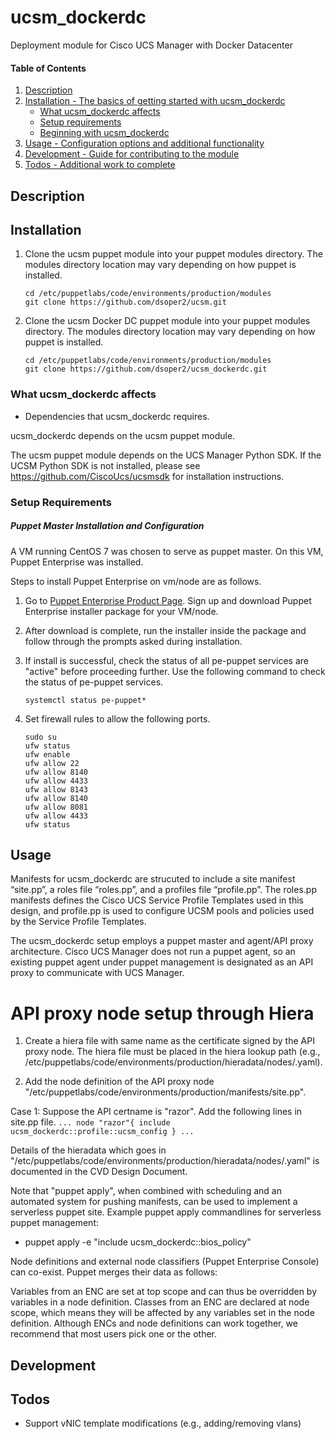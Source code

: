 # ucsm_dockerdc
Deployment module for Cisco UCS Manager with Docker Datacenter

#### Table of Contents

1. [Description](#description)
1. [Installation - The basics of getting started with ucsm_dockerdc](#installation)
    * [What ucsm_dockerdc affects](#what-ucsm_dockerdc-affects)
    * [Setup requirements](#setup-requirements)
    * [Beginning with ucsm_dockerdc](#beginning-with-ucsm_dockerdc)
1. [Usage - Configuration options and additional functionality](#usage)
1. [Development - Guide for contributing to the module](#development)
1. [Todos - Additional work to complete](#todos)

## Description

## Installation

1.  Clone the ucsm puppet module into your puppet modules directory.  The modules directory location may vary depending on how puppet is installed.
    ```
    cd /etc/puppetlabs/code/environments/production/modules
    git clone https://github.com/dsoper2/ucsm.git
    ```

2.  Clone the ucsm Docker DC puppet module into your puppet modules directory.  The modules directory location may vary depending on how puppet is installed.
    ```
    cd /etc/puppetlabs/code/environments/production/modules
    git clone https://github.com/dsoper2/ucsm_dockerdc.git
    ```

### What ucsm_dockerdc affects

* Dependencies that ucsm_dockerdc requires.

ucsm_dockerdc depends on the ucsm puppet module.

The ucsm puppet module depends on the UCS Manager Python SDK.  If the UCSM Python SDK is not installed, please see https://github.com/CiscoUcs/ucsmsdk for installation instructions.

### Setup Requirements

##### Puppet Master Installation and Configuration

A VM running CentOS 7 was chosen to serve as puppet master. On this VM, Puppet Enterprise was installed.

Steps to install Puppet Enterprise on vm/node are as follows.

1. Go to [Puppet Enterprise Product Page](https://puppet.com/download-puppet-enterprise). Sign up and download Puppet Enterprise installer package for your VM/node.

2. After download is complete, run the installer inside the package and follow through the prompts asked during installation.

3. If install is successful, check the status of all pe-puppet services are "active" before proceeding further.  Use the following command to check the status of pe-puppet services.
    ```
    systemctl status pe-puppet*
    ```

4. Set firewall rules to allow the following ports.
    ```
    sudo su
    ufw status
    ufw enable
    ufw allow 22
    ufw allow 8140
    ufw allow 4433
    ufw allow 8143
    ufw allow 8140
    ufw allow 8081
    ufw allow 4433
    ufw status
    ```
    
## Usage

Manifests for ucsm_dockerdc are strucuted to include a site manifest “site.pp”, a roles file “roles.pp”, and a profiles file “profile.pp”.  The roles.pp manifests defines the Cisco UCS Service Profile Templates used in this design, and profile.pp is used to configure UCSM pools and policies used by the Service Profile Templates.

The ucsm_dockerdc setup employs a puppet master and agent/API proxy architecture.  Cisco UCS Manager does not run a puppet agent, so an existing puppet agent under puppet management is designated as an API proxy to communicate with UCS Manager.

# API proxy node setup through Hiera

1. Create a hiera file with same name as the certificate signed by the API proxy node.  The hiera file must be placed in the hiera lookup path (e.g., /etc/puppetlabs/code/environments/production/hieradata/nodes/<node cert name>.yaml).

2. Add the node definition of the API proxy node "/etc/puppetlabs/code/environments/production/manifests/site.pp".

Case 1: Suppose the API certname is "razor".  Add the following lines in site.pp file.
    ```
        ...
           node "razor"{
             include ucsm_dockerdc::profile::ucsm_config
           }
        ...
    ```

Details of the hieradata which goes in "/etc/puppetlabs/code/environments/production/hieradata/nodes/<certname of node>.yaml" is documented in the CVD Design Document.

Note that "puppet apply", when combined with scheduling and an automated system for pushing manifests, can be used to implement a serverless puppet site.  Example puppet apply commandlines for serverless puppet management:

* puppet apply -e "include ucsm_dockerdc::bios_policy"

Node definitions and external node classifiers (Puppet Enterprise Console) can co-exist.  Puppet merges their data as follows:

Variables from an ENC are set at top scope and can thus be overridden by variables in a node definition.
Classes from an ENC are declared at node scope, which means they will be affected by any variables set in the node definition.
Although ENCs and node definitions can work together, we recommend that most users pick one or the other.

## Development

## Todos

* Support vNIC template modifications (e.g., adding/removing vlans)
